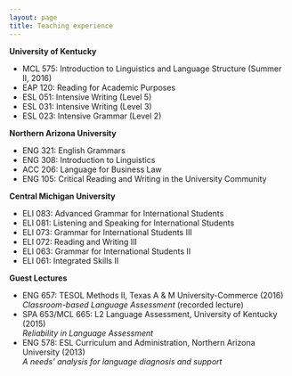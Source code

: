 ```yaml
---
layout: page
title: Teaching experience
---
```


__University of Kentucky__<br>
- MCL 575: Introduction to Linguistics and Language Structure (Summer II, 2016)<br>
- EAP 120: Reading for Academic Purposes<br>
- ESL 051: Intensive Writing (Level 5)<br>
- ESL 031: Intensive Writing (Level 3)<br>
- ESL 023: Intensive Grammar (Level 2)<br>


__Northern Arizona University__<br>
- ENG 321: English Grammars<br>
- ENG 308: Introduction to Linguistics<br>
- ACC 206: Language for Business Law<br>
- ENG 105: Critical Reading and Writing in the University Community<br>

__Central Michigan University__<br>
- ELI 083: Advanced Grammar for International Students<br>
- ELI 081: Listening and Speaking for International Students<br>
- ELI 073: Grammar for International Students III<br>
- ELI 072: Reading and Writing III<br>
- ELI 063: Grammar for International Students II<br>
- ELI 061: Integrated Skills II

__Guest Lectures__<br>
- ENG 657: TESOL Methods II, Texas A & M University-Commerce (2016) <br>
_Classroom-based Language Assessment_ (recorded lecture)<br>
- SPA 653/MCL 665: L2 Language Assessment, University of Kentucky (2015)<br>
_Reliability in Language Assessment_<br>
- ENG 578: ESL Curriculum and Administration, Northern Arizona University (2013)<br>
_A needs' analysis for language diagnosis and support_



